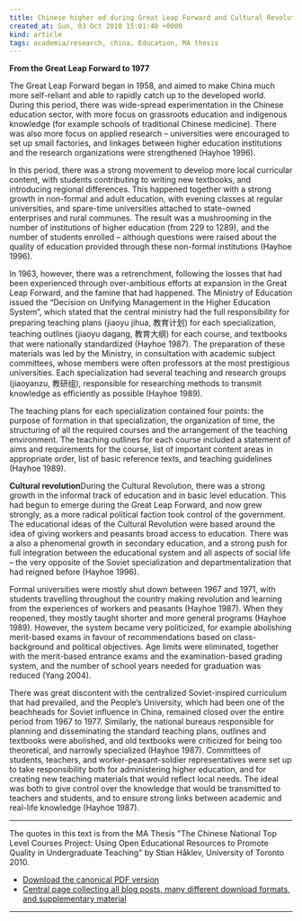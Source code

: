 ```yaml
---
title: Chinese higher ed during Great Leap Forward and Cultural Revolution
created_at: Sun, 03 Oct 2010 15:01:40 +0000
kind: article
tags: academia/research, china, Education, MA thesis
---
```


**From the Great Leap Forward to 1977**

The Great Leap Forward began in 1958, and aimed to make China much more
self-reliant and able to rapidly catch up to the developed world. During
this period, there was wide-spread experimentation in the Chinese
education sector, with more focus on grassroots education and indigenous
knowledge (for example schools of traditional Chinese medicine). There
was also more focus on applied research – universities were encouraged
to set up small factories, and linkages between higher education
institutions and the research organizations were strengthened (Hayhoe
1996).

In this period, there was a strong movement to develop more local
curricular content, with students contributing to writing new textbooks,
and introducing regional differences. This happened together with a
strong growth in non-formal and adult education, with evening classes at
regular universities, and spare-time universities attached to
state-owned enterprises and rural communes. The result was a mushrooming
in the number of institutions of higher education (from 229 to 1289),
and the number of students enrolled – although questions were raised
about the quality of education provided through these non-formal
institutions (Hayhoe 1996).

In 1963, however, there was a retrenchment, following the losses that
had been experienced through over-ambitious efforts at expansion in the
Great Leap Forward, and the famine that had happened. The Ministry of
Education issued the “Decision on Unifying Management in the Higher
Education System”, which stated that the central ministry had the full
responsibility for preparing teaching plans (jiaoyu jihua, 教育计划) for
each specialization, teaching outlines (jiaoyu dagang, 教育大纲) for
each course, and textbooks that were nationally standardized (Hayhoe
1987). The preparation of these materials was led by the Ministry, in
consultation with academic subject committees, whose members were often
professors at the most prestigious universities. Each specialization had
several teaching and research groups (jiaoyanzu, 教研组), responsible
for researching methods to transmit knowledge as efficiently as possible
(Hayhoe 1989).

The teaching plans for each specialization contained four points: the
purpose of formation in that specialization, the organization of time,
the structuring of all the required courses and the arrangement of the
teaching environment. The teaching outlines for each course included a
statement of aims and requirements for the course, list of important
content areas in appropriate order, list of basic reference texts, and
teaching guidelines (Hayhoe 1989).

**Cultural revolution**During the Cultural Revolution, there was a
strong growth in the informal track of education and in basic level
education. This had begun to emerge during the Great Leap Forward, and
now grew strongly, as a more radical political faction took control of
the government. The educational ideas of the Cultural Revolution were
based around the idea of giving workers and peasants broad access to
education. There was a also a phenomenal growth in secondary education,
and a strong push for full integration between the educational system
and all aspects of social life – the very opposite of the Soviet
specialization and departmentalization that had reigned before (Hayhoe
1996).

Formal universities were mostly shut down between 1967 and 1971, with
students travelling throughout the country making revolution and
learning from the experiences of workers and peasants (Hayhoe 1987).
When they reopened, they mostly taught shorter and more general programs
(Hayhoe 1989). However, the system became very politicized, for example
abolishing merit-based exams in favour of recommendations based on
class-background and political objectives. Age limits were eliminated,
together with the merit-based entrance exams and the examination-based
grading system, and the number of school years needed for graduation was
reduced (Yang 2004).

There was great discontent with the centralized Soviet-inspired
curriculum that had prevailed, and the People’s University, which had
been one of the beachheads for Soviet influence in China, remained
closed over the entire period from 1967 to 1977. Similarly, the national
bureaus responsible for planning and disseminating the standard teaching
plans, outlines and textbooks were abolished, and old textbooks were
criticized for being too theoretical, and narrowly specialized (Hayhoe
1987). Committees of students, teachers, and worker-peasant-soldier
representatives were set up to take responsibility both for
administering higher education, and for creating new teaching materials
that would reflect local needs. The ideal was both to give control over
the knowledge that would be transmitted to teachers and students, and to
ensure strong links between academic and real-life knowledge (Hayhoe
1987).

* * * * *

The quotes in this text is from the MA Thesis "The Chinese National Top
Level Courses Project: Using Open Educational Resources to Promote
Quality in Undergraduate Teaching" by Stian Håklev, University of
Toronto 2010.

-   [Download the canonical PDF
  version](http://reganmian.net/top-level-courses/Haklev_Stian_201009_MA_thesis.pdf)
-   [Central page collecting all blog posts, many different download
  formats, and supplementary
  material](http://reganmian.net/top-level-courses)

* * * * *
